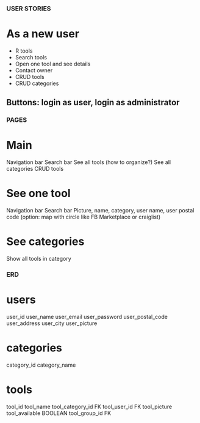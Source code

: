 ### USER STORIES

# As a new user

- R tools
- Search tools
- Open one tool and see details 
- Contact owner
- CRUD tools
- CRUD categories
<!-- - CRUD users (not for MVP) --> 

## Buttons: login as user, login as administrator

### PAGES

# Main
Navigation bar
Search bar
See all tools (how to organize?)
See all categories
CRUD tools

# See one tool
Navigation bar
Search bar
Picture, name, category, user name, user postal code (option: map with circle like FB Marketplace or craiglist)

# See categories
Show all tools in category


### ERD

# users             
user_id
user_name
user_email
user_password
user_postal_code
user_address
user_city
user_picture

# categories
category_id
category_name

# tools
tool_id
tool_name
tool_category_id FK
tool_user_id FK
tool_picture
tool_available BOOLEAN
tool_group_id FK 




